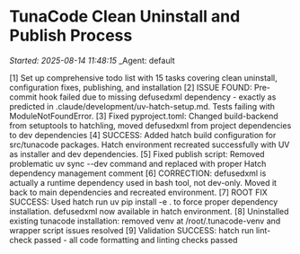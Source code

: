 # TunaCode Clean Uninstall and Publish Process
_Started: 2025-08-14 11:48:15_
_Agent: default

[1] Set up comprehensive todo list with 15 tasks covering clean uninstall, configuration fixes, publishing, and installation
[2] ISSUE FOUND: Pre-commit hook failed due to missing defusedxml dependency - exactly as predicted in .claude/development/uv-hatch-setup.md. Tests failing with ModuleNotFoundError.
[3] Fixed pyproject.toml: Changed build-backend from setuptools to hatchling, moved defusedxml from project dependencies to dev dependencies
[4] SUCCESS: Added hatch build configuration for src/tunacode packages. Hatch environment recreated successfully with UV as installer and dev dependencies.
[5] Fixed publish script: Removed problematic uv sync --dev command and replaced with proper Hatch dependency management comment
[6] CORRECTION: defusedxml is actually a runtime dependency used in bash tool, not dev-only. Moved it back to main dependencies and recreated environment.
[7] ROOT FIX SUCCESS: Used hatch run uv pip install -e . to force proper dependency installation. defusedxml now available in hatch environment.
[8] Uninstalled existing tunacode installation: removed venv at /root/.tunacode-venv and wrapper script issues resolved
[9] Validation SUCCESS: hatch run lint-check passed - all code formatting and linting checks passed

